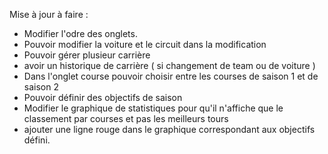 Mise à jour à faire :
- Modifier l'odre des onglets.
- Pouvoir modifier la voiture et le circuit dans la modification
- Pouvoir gérer plusieur carrière
- avoir un historique de carrière ( si changement de team ou de voiture )
- Dans l'onglet course pouvoir choisir entre les courses de saison 1 et de saison 2 
- Pouvoir définir des objectifs de saison
- Modifier le graphique de statistiques pour qu'il n'affiche que le classement par courses et pas les meilleurs tours
- ajouter une ligne rouge dans le graphique correspondant aux objectifs défini.
